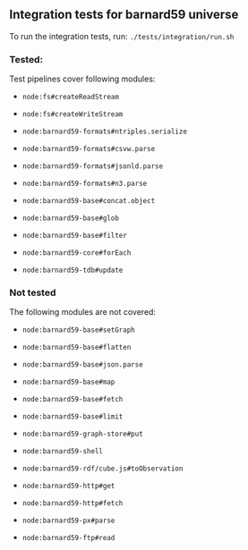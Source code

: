 ## Integration tests for barnard59 universe

To run the integration tests, run:
`./tests/integration/run.sh`
### Tested:
Test pipelines cover following modules:
* `node:fs#createReadStream`
* `node:fs#createWriteStream`

* `node:barnard59-formats#ntriples.serialize`
* `node:barnard59-formats#csvw.parse`
* `node:barnard59-formats#jsonld.parse`
* `node:barnard59-formats#n3.parse`

* `node:barnard59-base#concat.object`
* `node:barnard59-base#glob`
* `node:barnard59-base#filter`

* `node:barnard59-core#forEach`
* `node:barnard59-tdb#update`


### Not tested
The following modules are not covered:
* `node:barnard59-base#setGraph`
* `node:barnard59-base#flatten`
* `node:barnard59-base#json.parse`
* `node:barnard59-base#map`
* `node:barnard59-base#fetch`
* `node:barnard59-base#limit`

* `node:barnard59-graph-store#put`
* `node:barnard59-shell`
* `node:barnard59-rdf/cube.js#toObservation`
* `node:barnard59-http#get`
* `node:barnard59-http#fetch`
* `node:barnard59-px#parse`
* `node:barnard59-ftp#read`